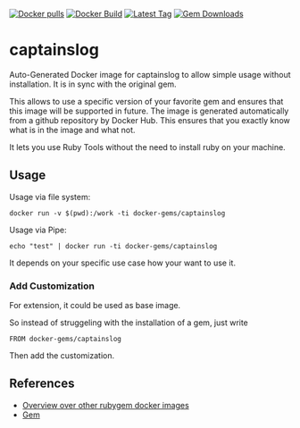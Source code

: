 [![Docker pulls](https://img.shields.io/docker/pulls/rubygem/captainslog.svg)](https://hub.docker.com/r/rubygem/captainslog/)
[![Docker Build](https://img.shields.io/docker/automated/rubygem/captainslog.svg)](https://hub.docker.com/r/rubygem/captainslog/)
[![Latest Tag](https://img.shields.io/github/tag/docker-rubygem/captainslog.svg)](https://hub.docker.com/r/rubygem/captainslog/)
[![Gem Downloads](https://img.shields.io/gem/dt/captainslog.svg)](https://rubygems.org/gems/captainslog/)
# captainslog

Auto-Generated Docker image for captainslog to allow simple usage without installation.
It is in sync with the original gem.

This allows to use a specific version of your favorite gem and ensures that this image will be supported in future.
The image is generated automatically from a github repository by Docker Hub.
This ensures that you exactly know what is in the image and what not.

It lets you use Ruby Tools without the need to install ruby on your machine.

## Usage

Usage via file system:

`docker run -v $(pwd):/work -ti docker-gems/captainslog`

Usage via Pipe:

`echo "test" | docker run -ti docker-gems/captainslog`

It depends on your specific use case how your want to use it.

### Add Customization

For extension, it could be used as base image.

So instead of struggeling with the installation of a gem, just write

`FROM docker-gems/captainslog`

Then add the customization.

## References

 - [Overview over other rubygem docker images](https://github.com/thinkbot/docker-rubygem)
 - [Gem](https://rubygems.org/gems/captainslog/)
